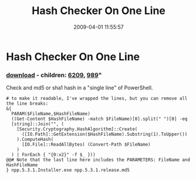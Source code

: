 ﻿---
pid:            988
parent:         0
children:       6209,989
poster:         Joel Bennett
title:          Hash Checker On One Line
date:           2009-04-01 11:55:57
format:         posh
---

# Hash Checker On One Line

### [download](988.ps1) - children: [6209](6209.md), [989](989.md)"

Check and md5 or sha1 hash in a "single line" of PowerShell.

```posh
# to make it readable, I've wrapped the lines, but you can remove all the line breaks:
&{ 
  PARAM($FileName,$HashFileName) 
  ((Get-Content $HashFileName) -match $FileName)[0].split(" ")[0] -eq 
  [string]::Join("", (
    [Security.Cryptography.HashAlgorithm]::Create(
      ([IO.Path]::GetExtension($HashFileName).Substring(1).ToUpper())
    ).ComputeHash( 
      [IO.File]::ReadAllBytes( (Convert-Path $FileName) 
    )
  ) | ForEach { "{0:x2}" -f $_ }))
@@# Note that the last line here includes the PARAMETERS: FileName and HashFileName
} npp.5.3.1.Installer.exe npp.5.3.1.release.md5
```
